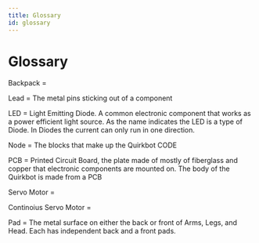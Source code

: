 ```yaml
---
title: Glossary
id: glossary
---
```


# Glossary


Backpack =

Lead = The metal pins sticking out of a component

LED = Light Emitting Diode. A common electronic component that works as a power efficient light source. As the name indicates the LED is a type of Diode. In Diodes the current can only run in one direction.

Node = The blocks that make up the Quirkbot CODE

PCB = Printed Circuit Board, the plate made of mostly of fiberglass and copper that electronic components are mounted on. The body of the Quirkbot is made from a PCB

Servo Motor =

Continoius Servo Motor =

Pad = The metal surface on either the back or front of Arms, Legs, and Head. Each has independent back and a front pads.
